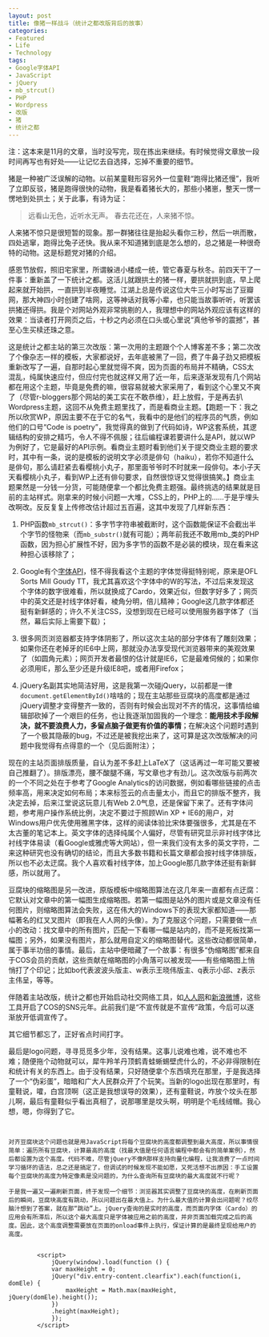 ```yaml
---
layout: post
title: 像猪一样战斗（统计之都改版背后的故事）
categories:
- Featured
- Life
- Technology
tags:
- Google字体API
- JavaScript
- jQuery
- mb_strcut()
- PHP
- Wordpress
- 改版
- 猪
- 统计之都
---
```


注：这本来是11月的文章，当时没写完，现在拣出来继续。有时候觉得文章放一段时间再写也有好处——让记忆去自选择，忘掉不重要的细节。

猪是一种被广泛误解的动物。以前某童鞋形容另外一位童鞋“跑得比猪还慢”，我听了立即反驳，猪是跑得很快的动物，我是看着猪长大的，那些小猪崽，整天一愣一愣地到处拱土；关于此事，有诗为证：


> 远看山无色，近听水无声。
春去花还在，人来猪不惊。


人来猪不惊只是很短暂的现象。那一群猪往往是抬起头看你三秒，然后一哄而散，四处逃窜，跑得比兔子还快。我从来不知道猪到底是怎么想的，总之猪是一种很奇特的动物。这是标题党对猪的介绍。

感恩节放假，照旧宅家里，所谓躲进小楼成一统，管它春夏与秋冬。前四天干了一件事：重新盖了一下统计之都。这活儿就跟拱土的猪一样，要拱就拱到底，早上爬起来就开始拱，一直拱到半夜睡觉。江湖上总是传说这位大牛三小时写出了豆瓣网，那大神四小时创建了啥网，这等神话对我等小辈，也只能当故事听听，听罢该拱猪还得拱。我是个对网站外观非常挑剔的人，我理想中的网站外观应该有这样的效果：当读者打开网页之后，十秒之内必须在口头或心里说“真他爷爷的震撼”，甚至心生买椟还珠之意。

这是统计之都主站的第三次改版：第一次用的主题跟个个人博客差不多；第二次改了个像杂志一样的模板，大家都说好，去年底被黑了一回，费了牛鼻子劲又把模板重新改写了一遍，自那时起心里就觉得不爽，因为页面的布局并不精确，CSS太混乱，纯属快速应付，但应付完也就这样又用了近一年，后来逐渐发现有几个网站都在用这个主题，毕竟是免费的嘛，很容易就被大家采用了，看到这个心里又不爽了（尽管r-bloggers那个网站的美工实在不敢恭维），赶上放假，于是再去扒Wordpress主题，这回不从免费主题里找了，而是看商业主题。【跑题一下：我之所以欣赏WP，原因主要不在于它的名气，我看中的是他们的程序员的气质，例如他们的口号“Code is poetry”，我觉得真的做到了代码如诗，WP这套系统，其逻辑结构的安排之精巧，令人不得不佩服；往后编程课若要讲什么是API，就以WP为例好了，它是最好的API示例。看商业主题时看到他们关于提交商业主题的要求时，其中有一条，说的是模板的说明文字必须是俳句（haiku），若你不知道什么是俳句，那么请赶紧去看樱桃小丸子，那里面爷爷时不时就来一段俳句。本小子天天看樱桃小丸子，看到WP上还有俳句要求，自然很惊讶又觉得很搞笑。】商业主题果然是一分钱一分货，可能随便拿一个都比免费主题强。最终挑选的结果就是目前的主站样式。刚拿来的时候小问题一大堆，CSS上的，PHP上的……于是乎埋头改啊改。反反复复上传修改估计超过五百遍，这其中发现了几样新东西：



	
  1. PHP函数`mb_strcut()`：多字节字符串被截断时，这个函数能保证不会截出半个字节的怪物来（而`mb_substr()`就有可能）；两年前我还不敢用mb_类的PHP函数，因为担心扩展性不好，因为多字节的函数不是必装的模块，现在看来这种担心该移除了；

	
  2. Google有个[字体API](http://code.google.com/webfonts)，怪不得我看这个主题的字体觉得挺特别呢，原来是OFL Sorts Mill Goudy TT，我尤其喜欢这个字体中的W的写法，不过后来发现这个字体的数字很难看，所以就换成了Cardo，效果近似，但数字好多了；网页中的英文还是衬线字体好看，棱角分明，倍儿精神；Google这几款字体都还挺有新鲜感的；许久不关注CSS，没想到现在已经可以使用服务器字体了（当然，幕后实际上需要下载）；

	
  3. 很多网页浏览器都支持字体阴影了，所以这次主站的部分字体有了雕刻效果；如果你还在老掉牙的IE6中上网，那就没办法享受现代浏览器带来的美观效果了（如圆角元素）；网页开发者最恨的估计就是IE6，它是最难伺候的；如果你必须用IE，那么至少还是升级IE8吧，或者用Firefox；

	
  4. jQuery名副其实地简洁好用，这是我第一次碰jQuery，以前都是一律`document.getElementById()`啥啥的；现在主站那些豆腐块的高度都是通过jQuery调整才变得整齐一致的，否则有时候会出现对不齐的情况，这事情给编辑部砍掉了一个艰巨的任务，也让我逐渐加固我的一个理念：**能用技术手段解决，就不要浪费人力，多留点脑子做更有价值的事情**；在解决这个问题时遇到了一个极其隐蔽的bug，不过还是被我挖出来了，这可算是这次改版解决的问题中我觉得有点得意的一个（见后面附注）；


现在的主站页面排版质量，自认为差不多赶上LaTeX了（这话再过一年可能又要被自己推翻了）。排版漂亮，腰不酸腿不痛，写文章也才有劲儿。这次改版与前两次的一个不同之处在于参考了Google Analytics的访问数据，例如看哪些链接的点击频率高，用来决定如何布局；本来标签云的点击量太小，而且它的排版不整齐，我决定去掉，后来江堂说这玩意儿有Web 2.0气息，还是保留下来了。还有字体问题，参考用户操作系统比例，决定不要过于照顾Win XP + IE6的用户，对Windows用户优先使用雅黑字体，这样的阅读体验比宋体要强很多，尤其是在不太古董的笔记本上。英文字体的选择纯属个人偏好，尽管有研究显示非衬线字体比衬线字体易读（看Google或雅虎等大网站），但一来我们没有太多的英文字符，二来这种研究也没有确切的结论，而且大多数书籍和长篇文章都会按衬线字体排版，所以也不必太迂腐。我个人喜欢看衬线字体，加上Google那几款字体还挺有新鲜感，所以就用了。

豆腐块的缩略图是另一改进，原版模板中缩略图算法在这几年来一直都有点迂腐：它默认对文章中的第一幅图生成缩略图。若第一幅图是站外的图片或是文章没有任何图片，则缩略图算法会失败，这在伟大的Windows下的表现大家都知道——那幅著名的红叉叉图片（即我在人人网的头像）。为了克服这个问题，只需要做一点小的改动：找文章中的所有图片，匹配一下看哪一幅是站内的，而不是死板找第一幅图；另外，如果没有图片，那么就用自定义的缩略图替代。这些改动都很简单，属于事半功倍的事情。最后，主站中便暗藏了一个故事：有很多“伪缩略图”都来自于COS会员的贡献，这些贡献在缩略图的小角落可以被发现——有些缩略图上悄悄打了个印记；比如bo代表波波头版主、w表示王晓伟版主、q表示小邱、z表示主伟呈，等等。

伴随着主站改版，统计之都也开始启动社交网络工具，如[人人网](http://www.renren.com/cosname)和[新浪微博](http://t.sina.com.cn/cosname)，这些工具开启了COS的SNS元年。此前我们是“不宣传就是不宣传”政策，今后可以逐渐放开低调宣传了。

其它细节都忘了，正好省点时间打字。

最后是logo问题，寻寻觅觅多少年，没有结果。这事儿说难也难，说不难也不难；随便拖个动物就可以，犀牛羚羊丹顶鹤青蛙蜥蜴壁虎什么的，不必非得限制在和统计有关的东西上。由于没有结果，只好随便拿个东西填充在那里，于是我选择了一个“伪彩蛋”，暗暗和广大人民群众开了个玩笑。当新的logo出现在那里时，有童鞋说，嚯，白宫顶啊（这正是我想误导的效果），还有童鞋说，咋放个坟头在那儿啊，最后有童鞋似乎看出真相了，说那哪里是坟头啊，明明是个毛线绒帽。我心想，嗯，你得到了它。


~~~~~~~附：在对齐豆腐块过程中的bug~~~~~~~


对齐豆腐块这个问题也就是用JavaScript将每个豆腐块的高度都调整到最大高度，所以事情很简单：遍历所有豆腐块，计算最高的高度（找最大值是任何语言编程中都会有的简单案例），然后都设置为这个高度。代码不难，尽管jQuery不像R那样支持向量化编程，让我浪费了一点时间学习循环的语法，总之还是搞定了，但调试的时候发现不能如愿，又死活想不出原因：手工设置每个豆腐块的高度为特定像素是没问题的，为什么查询所有豆腐块的最大高度就不行呢？

于是我一遍又一遍刷新页面，终于发现一个细节：浏览器其实调整了豆腐块的高度，在刷新页面后的瞬间，豆腐块高度有跳动，所以问题出在最大值上。为什么最大值的计算会出问题呢？绞尽脑汁想到了答案，就在那“跳动”上。jQuery查询的是实时的高度，而页面内字体（Cardo）的应用会有所滞后，所以这个最大高度只是字体被应用之前的高度，并非页面加载完成之后的高度。因此，这个高度调整需要放在页面的onload事件上执行，保证计算的是最终呈现给用户的高度。

    
    	<script>
    		jQuery(window).load(function () {
    		var maxHeight = 0;
    		jQuery("div.entry-content.clearfix").each(function(i, domEle) {
    			maxHeight = Math.max(maxHeight, jQuery(domEle).height());
    		})
    		.height(maxHeight);
    		});
    	</script>
    
